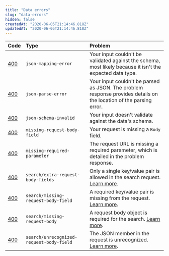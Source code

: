 ```yaml
---
title: "Data errors"
slug: "data-errors"
hidden: false
createdAt: "2020-06-05T21:14:46.818Z"
updatedAt: "2020-06-05T21:14:46.818Z"
---
```

| Code | Type | Problem |
| :--- | :--- | :--- |
| [400](https://httpstatuses.com/400) | `json-mapping-error` | Your input couldn't be validated against the schema, most likely because it isn't the expected data type. |
| [400](https://httpstatuses.com/400) | `json-parse-error` | Your input couldn't be parsed as JSON. The problem response provides details on the location of the parsing error. |
| [400](https://httpstatuses.com/400) | `json-schema-invalid` | Your input doesn't validate against the data's schema. |
| [400](https://httpstatuses.com/400) | `missing-request-body-field` | Your request is missing a `Body` field. |
| [400](https://httpstatuses.com/400) | `missing-required-parameter` | The request URL is missing a required parameter, which is detailed in the problem response. |
| [400](https://httpstatuses.com/400) | `search/extra-request-body-fields` | Only a single key/value pair is allowed in the search request. [Learn more](#postfindbyvalue). |
| [400](https://httpstatuses.com/400) | `search/missing-request-body-field` | A required key/value pair is missing from the request. [Learn more](#postfindbyvalue). |
| [400](https://httpstatuses.com/400) | `search/missing-request-body` | A request body object is required for the search. [Learn more](#postfindbyvalue). |
| [400](https://httpstatuses.com/400) | `search/unrecognized-request-body-field` | The JSON member in the request is unrecognized. [Learn more](#postfindbyvalue). |